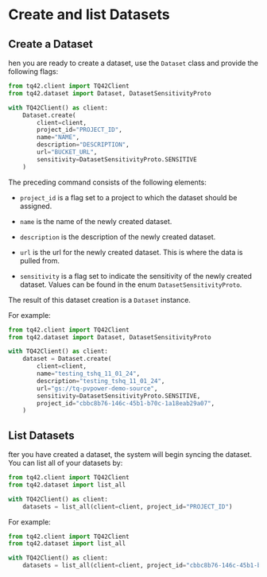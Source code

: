 # Create and list Datasets

## Create a Dataset

hen you are ready to create a dataset, use the `Dataset` class and provide the following flags:

```python
from tq42.client import TQ42Client
from tq42.dataset import Dataset, DatasetSensitivityProto

with TQ42Client() as client:
    Dataset.create(
        client=client,
        project_id="PROJECT_ID",
        name="NAME",
        description="DESCRIPTION",
        url="BUCKET_URL",
        sensitivity=DatasetSensitivityProto.SENSITIVE
    )
```

The preceding command consists of the following elements:

- `project_id` is a flag set to a project to which the dataset should be assigned.

- `name` is the name of the newly created dataset. 

- `description` is the description of the newly created dataset.

- `url` is the url for the newly created dataset. This is where the data is pulled from.

- `sensitivity` is a flag set to indicate the sensitivity of the newly created dataset. Values can be found in the enum `DatasetSensitivityProto`.

The result of this dataset creation is a `Dataset` instance.

For example:

```python
from tq42.client import TQ42Client
from tq42.dataset import Dataset, DatasetSensitivityProto

with TQ42Client() as client:
    dataset = Dataset.create(
        client=client,
        name="testing_tshq_11_01_24",
        description="testing_tshq_11_01_24",
        url="gs://tq-pvpower-demo-source",
        sensitivity=DatasetSensitivityProto.SENSITIVE,
        project_id="cbbc8b76-146c-45b1-b70c-1a18eab29a07",
    )
```

## List Datasets

fter you have created a dataset, the system will begin syncing the dataset. You can list all of your datasets by:

```python
from tq42.client import TQ42Client
from tq42.dataset import list_all

with TQ42Client() as client:
    datasets = list_all(client=client, project_id="PROJECT_ID")
```

For example:

```python
from tq42.client import TQ42Client
from tq42.dataset import list_all

with TQ42Client() as client:
    datasets = list_all(client=client, project_id="cbbc8b76-146c-45b1-b70c-1a18eab29a07")
```
